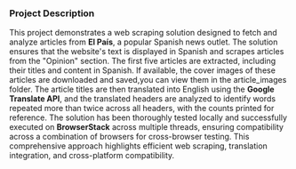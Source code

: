 ### Project Description

This project demonstrates a web scraping solution designed to fetch and analyze articles from **El País**, a popular Spanish news outlet. The solution ensures that the website's text is displayed in Spanish and scrapes articles from the "Opinion" section. The first five articles are extracted, including their titles and content in Spanish. If available, the cover images of these articles are downloaded and saved,you can view them in the article_images folder. The article titles are then translated into English using the **Google Translate API**, and the translated headers are analyzed to identify words repeated more than twice across all headers, with the counts printed for reference. The solution has been thoroughly tested locally and successfully executed on **BrowserStack** across multiple threads, ensuring compatibility across a combination of browsers for cross-browser testing. This comprehensive approach highlights efficient web scraping, translation integration, and cross-platform compatibility.
